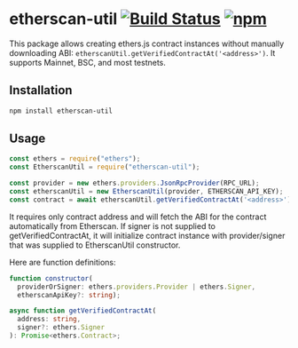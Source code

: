 # etherscan-util [![Build Status](https://github.com/poma/etherscan-util/workflows/build/badge.svg)](https://github.com/poma/etherscan-util/actions) [![npm](https://img.shields.io/npm/v/etherscan-util.svg)](https://www.npmjs.com/package/etherscan-util)

This package allows creating ethers.js contract instances without manually downloading ABI: `etherscanUtil.getVerifiedContractAt('<address>')`. It supports Mainnet, BSC, and most testnets.

## Installation

```bash
npm install etherscan-util
```

## Usage

```js
const ethers = require("ethers");
const EtherscanUtil = require("etherscan-util");

const provider = new ethers.providers.JsonRpcProvider(RPC_URL);
const etherscanUtil = new EtherscanUtil(provider, ETHERSCAN_API_KEY);
const contract = await etherscanUtil.getVerifiedContractAt('<address>');
```

It requires only contract address and will fetch the ABI for the contract automatically from Etherscan. If signer is not supplied to getVerifiedContractAt, 
it will initialize contract instance with provider/signer that was supplied to EtherscanUtil constructor.

Here are function definitions:

```typescript
function constructor(
  providerOrSigner: ethers.providers.Provider | ethers.Signer, 
  etherscanApiKey?: string);

async function getVerifiedContractAt(
  address: string,
  signer?: ethers.Signer
): Promise<ethers.Contract>;
```

